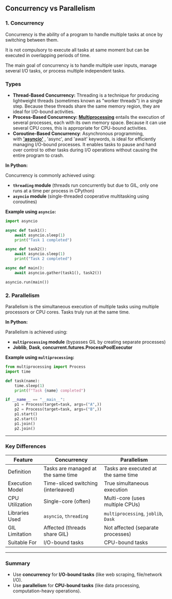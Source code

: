 ## Concurrency vs  Parallelism

### **1. Concurrency**

Concurrency is the ability of a program to handle multiple tasks at once by switching between them. 

It is not compulsory to execute all tasks at same moment but can be executed in overlapping periods of time. 

The main goal of concurrency is to handle multiple user inputs, manage several I/O tasks, or process multiple independent tasks.

### Types

- **Thread-Based Concurrency:** Threading is a technique for producing lightweight threads (sometimes known as "worker threads") in a single step. Because these threads share the same memory region, they are ideal for I/O-bound activities.
- **Process-Based Concurrency:** [**Multiprocessing**](https://www.geeksforgeeks.org/multiprocessing-python-set-1/) entails the execution of several processes, each with its own memory space. Because it can use several CPU cores, this is appropriate for CPU-bound activities.
- **Coroutine-Based Concurrency**: Asynchronous programming, with [**'asyncio'**](https://www.geeksforgeeks.org/asyncio-in-python/) , 'async', and 'await' keywords, is ideal for efficiently managing I/O-bound processes. It enables tasks to pause and hand over control to other tasks during I/O operations without causing the entire program to crash.

**In Python:**

Concurrency is commonly achieved using:

- **`threading` module** (threads run concurrently but due to GIL, only one runs at a time per process in CPython)
- **`asyncio` module** (single-threaded cooperative multitasking using coroutines)

**Example using `asyncio`:**

```python
import asyncio

async def task1():
    await asyncio.sleep(1)
    print("Task 1 completed")

async def task2():
    await asyncio.sleep(1)
    print("Task 2 completed")

async def main():
    await asyncio.gather(task1(), task2())

asyncio.run(main())
```

### **2. Parallelism**

Parallelism is the simultaneous execution of multiple tasks using multiple processors or CPU cores. Tasks truly run at the same time.

**In Python:**

Parallelism is achieved using:

- **`multiprocessing` module** (bypasses GIL by creating separate processes)
- **Joblib**, **Dask**, **concurrent.futures.ProcessPoolExecutor**

**Example using `multiprocessing`:**

```python
from multiprocessing import Process
import time

def task(name):
    time.sleep(1)
    print(f"Task {name} completed")

if __name__ == "__main__":
    p1 = Process(target=task, args=("A",))
    p2 = Process(target=task, args=("B",))
    p1.start()
    p2.start()
    p1.join()
    p2.join()
```

---

### **Key Differences**

| Feature | Concurrency | Parallelism |
| --- | --- | --- |
| Definition | Tasks are managed at the same time | Tasks are executed at the same time |
| Execution Model | Time-sliced switching (interleaved) | True simultaneous execution |
| CPU Utilization | Single-core (often) | Multi-core (uses multiple CPUs) |
| Libraries Used | `asyncio`, `threading` | `multiprocessing`, `joblib`, `Dask` |
| GIL Limitation | Affected (threads share GIL) | Not affected (separate processes) |
| Suitable For | I/O-bound tasks | CPU-bound tasks |

---

### **Summary**

- Use **concurrency** for **I/O-bound tasks** (like web scraping, file/network I/O).
- Use **parallelism** for **CPU-bound tasks** (like data processing, computation-heavy operations).
